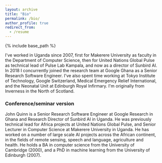 ```yaml
---
layout: archive
title: "Bio"
permalink: /bio/
author_profile: true
redirect_from:
  - /resume
---
```


{% include base_path %}

I've worked in Uganda since 2007, first for Makerere University as faculty in the Department of Computer Science, then for United Nations Global Pulse as technical lead of Pulse Lab Kampala, and now as a director of Sunbird AI. In 2018 I concurrently joined the research team at Google Ghana as a Senior Research Software Engineer. I've also spent time working at Tokyo Institute of Technology, Google Switzerland, Medical Emergency Relief International, and the Neonatal Unit at Edinburgh Royal Infirmary. I'm originally from Inverness in the North of Scotland.

### Conference/seminar version

John Quinn is a Senior Research Software Engineer at Google Research in Ghana and Research Director of Sunbird AI in Uganda. He was previously technical lead for Africa projects at United Nations Global Pulse, and Senior Lecturer in Computer Science at Makerere University in Uganda. He has worked on a number of large scale AI projects across the African continent, in the fields of remote sensing, speech and language, agriculture and health. He holds a BA in computer science from the University of Cambridge (2000), and a PhD in machine learning from the University of Edinburgh (2007).
